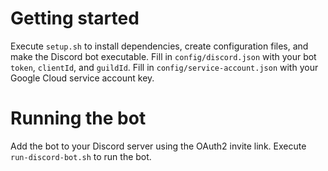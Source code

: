 # Getting started
Execute `setup.sh` to install dependencies, create configuration files, and make the Discord bot executable.
Fill in `config/discord.json` with your bot `token`, `clientId`, and `guildId`. 
Fill in `config/service-account.json` with your Google Cloud service account key.

# Running the bot
Add the bot to your Discord server using the OAuth2 invite link.
Execute `run-discord-bot.sh` to run the bot.
